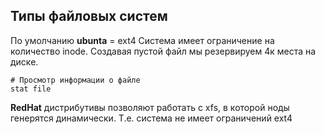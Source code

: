 ## Типы файловых систем

По умолчанию **ubunta** = ext4
Система имеет ограничение на количество inode.
Создавая пустой файл мы резервируем 4к места на диске.

```
# Просмотр информации о файле
stat file
```

**RedHat** дистрибутивы позволяют работать с xfs, в которой ноды генерятся динамически.
Т.е. система не имеет ограничений ext4
